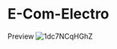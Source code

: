 # E-Com-Electro

Preview
![1dc7NCqHGhZ](https://github.com/MithunWijayasiri/E-Com-Electro/assets/104470671/7c95c71a-a0bb-4e4c-be1d-4966667e54b4)

